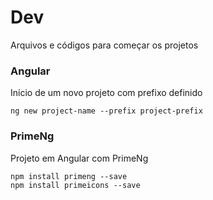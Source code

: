 # Dev
Arquivos e códigos para começar os projetos

### Angular
Início de um novo projeto com prefixo definido
```
ng new project-name --prefix project-prefix
```

### PrimeNg
Projeto em Angular com PrimeNg
```
npm install primeng --save
npm install primeicons --save
```